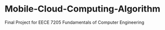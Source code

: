 # Mobile-Cloud-Computing-Algorithm
Final Project for EECE 7205 Fundamentals of Computer Engineering
